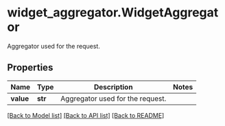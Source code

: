 # widget_aggregator.WidgetAggregator

Aggregator used for the request.
## Properties
Name | Type | Description | Notes
------------ | ------------- | ------------- | -------------
**value** | **str** | Aggregator used for the request. | 

[[Back to Model list]](../README.md#documentation-for-models) [[Back to API list]](../README.md#documentation-for-api-endpoints) [[Back to README]](../README.md)


